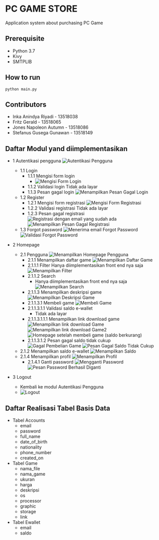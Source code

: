 # PC GAME STORE

Application system about purchasing PC Game

## Prerequisite
- Python 3.7
- Kivy
- SMTPLIB

## How to run
```
python main.py
```

## Contributors
- Inka Anindya Riyadi - 13518038
- Fritz Gerald - 13518065
- Jones Napoleon Autumn - 13518086
- Stefanus Gusega Gunawan - 13518149

## Daftar Modul yand diimplementasikan
- 1 Autentikasi pengguna
![Autentikasi Pengguna](autentikasipengguna.png)
    - 1.1 Login
        - 1.1.1 Mengisi form login
            - ![Mengisi Form Login](login.png)
        - 1.1.2 Validasi login
            Tidak ada layar
        - 1.1.3 Pesan gagal login
            ![Menampilkan Pesan Gagal Login](gagallogin.png)
    - 1.2 Register
        - 1.2.1 Mengisi form registrasi
            ![Mengisi Form Registrasi](register.png)
        - 1.2.2 Validasi registrasi
            Tidak ada layar
        - 1.2.3 Pesan gagal registrasi
            ![Registrasi dengan email yang sudah ada](gagalregis1.png)
            ![Menampilkan Pesan Gagal Registrasi](gagalregis2.png)
    - 1.3 Forgot password
        ![Menerima email Forgot Password](forgotpassword.png)
        ![Validasi Forgot Password](forgotpassword1.png)

- 2 Homepage
    - 2.1 Pengguna
        ![Menampilkan Homepage Pengguna](homepage.png)
        - 2.1.1 Menampilkan daftar game
            ![Menampilkan Daftar Game](game1.png)
        - 2.1.1.1 Filter
            Hanya diimplementasikan front end nya saja
            ![Menampilkan Filter](filter.png)
        - 2.1.1.2 Search
            - Hanya diimplementasikan front end nya saja
            ![Menampilkan Search](search.png)
        - 2.1.1.3 Menampilkan deskripsi game
            ![Menampilkan Deskripsi Game](deskripsigame.png)
        - 2.1.1.3.1 Membeli game
            ![Membeli Game](validasibeli.png)
        - 2.1.1.3.1.1 Validasi saldo e-wallet
            - Tidak ada layar
        - 2.1.1.3.1.1.1 Menampilkan link download game
            ![Menampilkan link download Game](beligame.png)
            ![Menampilkan link download Game2](beligame2.png)
            ![Homepage setelah membeli game (saldo berkurang)](homepageafterbuygame.png)
        - 2.1.1.3.1.2 Pesan gagal saldo tidak cukup
            ![Gagal Pembelian Game](gagalbeli.png)
            ![Pesan Gagal Saldo Tidak Cukup](gagalbeli1.png)
    - 2.1.2 Menampilkan saldo e-wallet
        ![Menampilkan Saldo](saldo.png)
    - 2.1.4 Menampilkan profil
        ![Menampilkan Profil](profile.png)
        - 2.1.4.1 Ganti password
            ![Mengganti Password](forgotpassword.png)
            ![Pesan Password Berhasil Diganti](forgotpassword1.png)

- 3 Logout
    - Kembali ke modul Autentikasi Pengguna
    - ![Logout](logout.png)

## Daftar Realisasi Tabel Basis Data
- Tabel Accounts
    - email
    - password
    - full_name
    - date_of_birth
    - nationality
    - phone_number
    - created_on
- Tabel Game
    - nama_file
    - nama_game
    - ukuran
    - harga
    - deskripsi
    - os
    - processor
    - graphic
    - storage
    - link
- Tabel Ewallet
    - email
    - saldo



